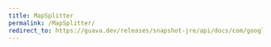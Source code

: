 ```yaml
---
title: MapSplitter
permalink: /MapSplitter/
redirect_to: https://guava.dev/releases/snapshot-jre/api/docs/com/google/common/base/Splitter.MapSplitter.html
---
```

